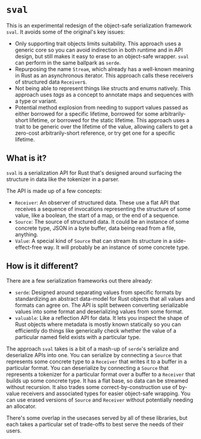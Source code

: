 # `sval`

This is an experimental redesign of the object-safe serialization framework `sval`. It avoids some of the original's key issues:

- Only supporting trait objects limits suitability. This approach uses a generic core so you can avoid indirection in both runtime and in API design, but still makes it easy to erase to an object-safe wrapper. `sval` can perform in the same ballpark as `serde`.
- Repurposing the name `Stream`, which already has a well-known meaning in Rust as an asynchronous iterator. This approach calls these receivers of structured data `Receiver`s.
- Not being able to represent things like structs and enums natively. This approach uses _tags_ as a concept to annotate maps and sequences with a type or variant.
- Potential method explosion from needing to support values passed as either borrowed for a specific lifetime, borrowed for some arbitrarily-short lifetime, or borrowed for the static lifetime. This approach uses a trait to be generic over the lifetime of the value, allowing callers to get a zero-cost arbitrarily-short reference, or try get one for a specific lifetime.

## What is it?

`sval` is a serialization API for Rust that's designed around surfacing the structure in data like the tokenizer in a parser.

The API is made up of a few concepts:

- `Receiver`: An observer of structured data. These use a flat API that receives a sequence of invocations representing the structure of some value, like a boolean, the start of a map, or the end of a sequence.
- `Source`: The source of structured data. It could be an instance of some concrete type, JSON in a byte buffer, data being read from a file, anything.
- `Value`: A special kind of `Source` that can stream its structure in a side-effect-free way. It will probably be an instance of some concrete type.

## How is it different?

There are a few serialization frameworks out there already:

- `serde`: Designed around separating values from specific formats by standardizing an abstract data-model for Rust objects that all values and formats can agree on. The API is split between converting serializable values into some format and deserializing values from some format.
- `valuable`: Like a reflection API for data. It lets you inspect the shape of Rust objects where metadata is mostly known statically so you can efficiently do things like generically check whether the value of a particular named field exists with a particular type.

The approach `sval` takes is a bit of a mash-up of `serde`'s serialize and deserialize APIs into one. You can serialize by connecting a `Source` that represents some concrete type to a `Receiver` that writes it to a buffer in a particular format. You can deserialize by connecting a `Source` that represents a tokenizer for a particular format over a buffer to a `Receiver` that builds up some concrete type. It has a flat base, so data can be streamed without recursion. It also trades some correct-by-construction use of by-value receivers and associated types for easier object-safe wrapping. You can use erased versions of `Source` and `Receiver` without potentially needing an allocator.

There's some overlap in the usecases served by all of these libraries, but each takes a particular set of trade-offs to best serve the needs of their users.
